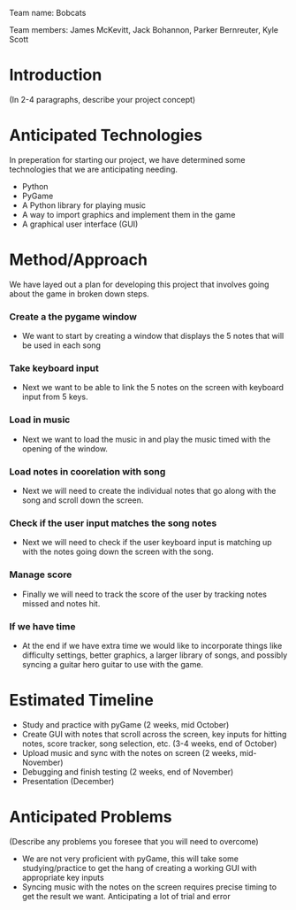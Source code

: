 Team name: Bobcats

Team members: James McKevitt, Jack Bohannon, Parker Bernreuter, Kyle Scott

# Introduction

(In 2-4 paragraphs, describe your project concept)

# Anticipated Technologies

In preperation for starting our project, we have determined some technologies that we are anticipating needing.
    
* Python
* PyGame
* A Python library for playing music
* A way to import graphics and implement them in the game
* A graphical user interface (GUI)

# Method/Approach

We have layed out a plan for developing this project that involves going about the game in broken down steps.

### Create a the pygame window

*  We want to start by creating a window that displays the 5 notes that will be used in each song

### Take keyboard input

* Next we want to be able to link the 5 notes on the screen with keyboard input from 5 keys. 

### Load in music 

* Next we want to load the music in and play the music timed with the opening of the window.

### Load notes in coorelation with song

* Next we will need to create the individual notes that go along with the song and scroll down the screen.

### Check if the user input matches the song notes

* Next we will need to check if the user keyboard input is matching up with the notes going down the screen with the song.

### Manage score

* Finally we will need to track the score of the user by tracking notes missed and notes hit.

### If we have time

* At the end if we have extra time we would like to incorporate things like difficulty settings, better graphics, a larger library of songs, and possibly syncing a guitar hero guitar to use with the game.

# Estimated Timeline

* Study and practice with pyGame (2 weeks, mid October)
* Create GUI with notes that scroll across the screen, key inputs for hitting notes, score tracker, song selection, etc. (3-4 weeks, end of October)
* Upload music and sync with the notes on screen (2 weeks, mid-November)
* Debugging and finish testing (2 weeks, end of November)
* Presentation (December)

# Anticipated Problems

(Describe any problems you foresee that you will need to overcome)
* We are not very proficient with pyGame, this will take some studying/practice to get the hang of creating a working GUI with appropriate key inputs
* Syncing music with the notes on the screen requires precise timing to get the result we want. Anticipating a lot of trial and error